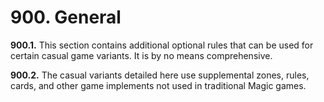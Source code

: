 # **900.** General

**900.1.** This section contains additional optional rules that can be used for certain casual game variants. It is by no means comprehensive.

**900.2.** The casual variants detailed here use supplemental zones, rules, cards, and other game implements not used in traditional Magic games.
